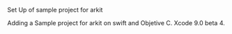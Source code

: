 Set Up of sample project for arkit 


Adding a Sample project for arkit on swift and Objetive C. Xcode 9.0 beta 4.

